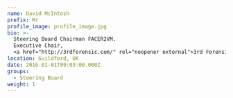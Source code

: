 ```yaml
---
name: David McIntosh
prefix: Mr
profile_image: profile_image.jpg
bio: >-
  Steering Board Chairman FACER2VM.
  Executive Chair,
  <a href="http://3rdforensic.com/" rel="noopener external">3rd Forensic</a>
location: Guildford, UK
date: 2016-01-01T09:03:00.000Z
groups:
  - Steering Board
weight: 1
---
```

